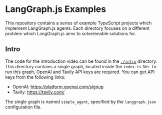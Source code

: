 # LangGraph.js Examples

This repository contains a series of example TypeScript projects which implement LangGraph.js agents.
Each directory focuses on a different problem which LangGraph.js aims to solve/enable solutions for.

## Intro

The code for the introduction video can be found in the [`./intro`](./intro) directory.
This directory contains a single graph, located inside the `index.ts` file.
To run this graph, OpenAI and Tavily API keys are required. You can get API keys from the following links:

- OpenAI: https://platform.openai.com/signup
- Tavily: https://tavily.com/

The single graph is named `simple_agent`, specified by the `langgraph.json` configuration file.
